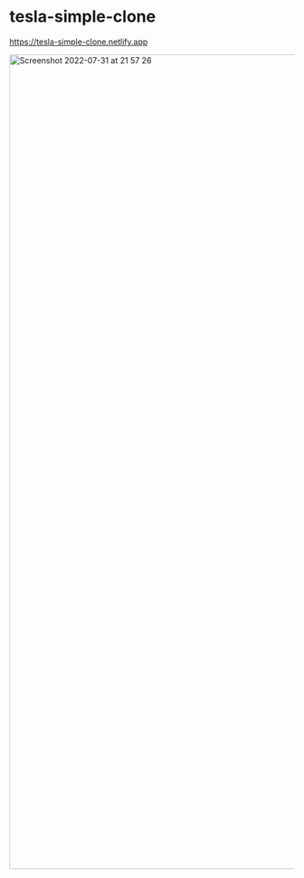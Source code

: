 # tesla-simple-clone
https://tesla-simple-clone.netlify.app

<img width="1440" alt="Screenshot 2022-07-31 at 21 57 26" src="https://user-images.githubusercontent.com/67850663/182036129-76c1a5db-a4b2-4a25-8270-bb85a1686b38.png">


